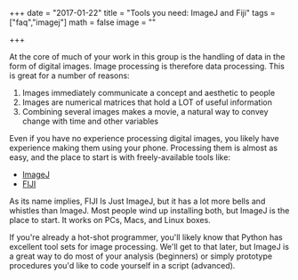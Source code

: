 +++
date = "2017-01-22"
title = "Tools you need: ImageJ and Fiji"
tags = ["faq","imagej"]
math = false
image = ""

+++

At the core of much of your work in this group is the handling of data in the form of digital images.
Image processing is therefore data processing.  This is great for a number of reasons:

1. Images immediately communicate a concept and aesthetic to people
2. Images are numerical matrices that hold a LOT of useful information
3. Combining several images makes a movie, a natural way to convey change with time and other variables

Even if you have no experience processing digital images, you likely have experience making them
using your phone. Processing them is almost as easy, and the place to start is with freely-available tools
like:

* [ImageJ](https://imagej.nih.gov/ij/)
* [FIJI](https://fiji.sc/)

As its name implies, FIJI Is Just ImageJ, but it has a lot more bells and whistles than
ImageJ.  Most people wind up installing both, but ImageJ is the place to start. It works on 
PCs, Macs, and Linux boxes.  

If you're already a hot-shot programmer, you'll likely know that Python has excellent tool sets
for image processing.  We'll get to that later, but ImageJ is a great way to do most of your analysis 
(beginners) or simply prototype procedures you'd like to code yourself in a script (advanced).
